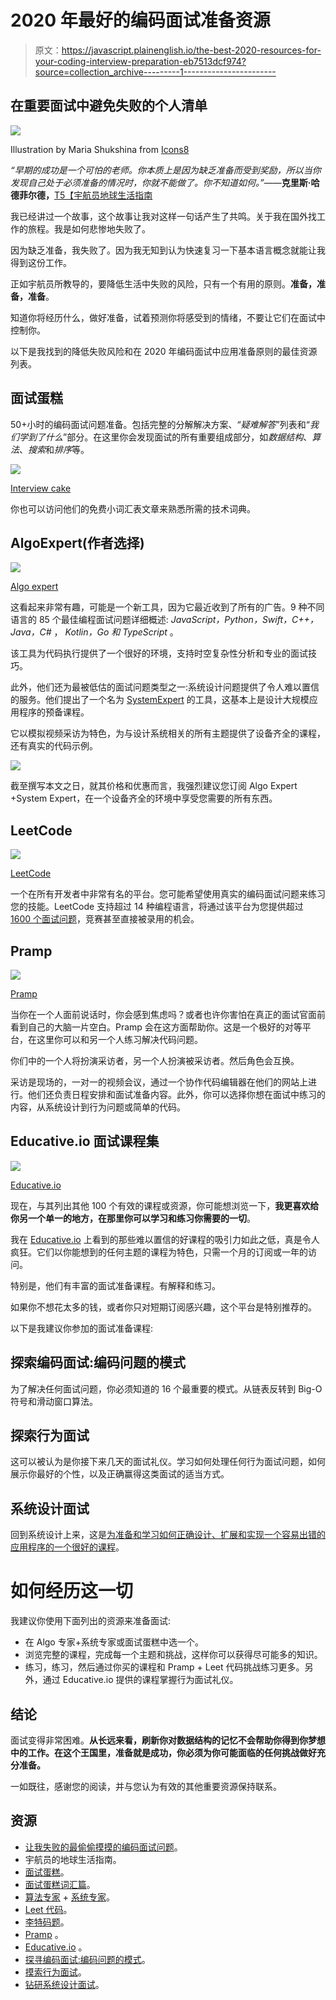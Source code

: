 # 2020 年最好的编码面试准备资源

> 原文：<https://javascript.plainenglish.io/the-best-2020-resources-for-your-coding-interview-preparation-eb7513dcf974?source=collection_archive---------1----------------------->

## 在重要面试中避免失败的个人清单

[![](img/2aa3c44d95c8bf2afa00626303835bea.png)](https://icons8.it/illustrations/illustration/cherry-563)

Illustration by Maria Shukshina from [Icons8](https://icons8.com/)

*“早期的成功是一个可怕的老师。你本质上是因为缺乏准备而受到奖励，所以当你发现自己处于必须准备的情况时，你就不能做了。你不知道如何。”*——**克里斯·哈德菲尔德，**[T5【宇航员地球生活指南](https://www.goodreads.com/work/quotes/25488999)

我已经讲过一个故事，这个故事让我对这样一句话产生了共鸣。关于我在国外找工作的旅程。我是如何悲惨地失败了。

因为缺乏准备，我失败了。因为我无知到认为快速复习一下基本语言概念就能让我得到这份工作。

正如宇航员所教导的，要降低生活中失败的风险，只有一个有用的原则。**准备，准备，准备**。

知道你将经历什么，做好准备，试着预测你将感受到的情绪，不要让它们在面试中控制你。

以下是我找到的降低失败风险和在 2020 年编码面试中应用准备原则的最佳资源列表。

## 面试蛋糕

50+小时的编码面试问题准备。包括完整的分解解决方案、“*疑难解答*”列表和“*我们学到了什么*”部分。在这里你会发现面试的所有重要组成部分，如*数据结构*、*算法*、*搜索*和*排序*等。

[![](img/50fd419ce0fca5c233ed9195e9f57bd6.png)](https://www.interviewcake.com/)

[Interview cake](https://www.interviewcake.com/)

你也可以访问他们的免费小词汇表文章来熟悉所需的技术词典。

## AlgoExpert(作者选择)

[![](img/8f6973fdc38a97504e0e59a3eeb44ad9.png)](https://www.algoexpert.io/product)

[Algo expert](https://www.algoexpert.io/product)

这看起来非常有趣，可能是一个新工具，因为它最近收到了所有的广告。9 种不同语言的 85 个最佳编程面试问题详细概述: *JavaScript，Python，Swift，C++，Java，C#* ， *Kotlin，Go 和 TypeScript* 。

该工具为代码执行提供了一个很好的环境，支持时空复杂性分析和专业的面试技巧。

此外，他们还为最被低估的面试问题类型之一:系统设计问题提供了令人难以置信的服务。他们提出了一个名为 [SystemExpert](https://www.algoexpert.io/systems/product) 的工具，这基本上是设计大规模应用程序的预备课程。

它以模拟视频采访为特色，为与设计系统相关的所有主题提供了设备齐全的课程，还有真实的代码示例。

![](img/9601ea69b5ae246ae2f049c290b6dccd.png)

截至撰写本文之日，就其价格和优惠而言，我强烈建议您订阅 Algo Expert +System Expert，在一个设备齐全的环境中享受您需要的所有东西。

## LeetCode

[![](img/3c0b8ff7a7e6b09b4953472eadcd3b77.png)](https://leetcode.com/)

[LeetCode](https://leetcode.com/)

一个在所有开发者中非常有名的平台。您可能希望使用真实的编码面试问题来练习您的技能。LeetCode 支持超过 14 种编程语言，将通过该平台为您提供超过 [1600 个面试问题](https://leetcode.com/problemset/all/)，竞赛甚至直接被录用的机会。

## Pramp

[![](img/fe51877ce716d48ca3537e841750a7b2.png)](https://www.pramp.com/#/)

[Pramp](https://www.pramp.com/#/)

当你在一个人面前说话时，你会感到焦虑吗？或者也许你害怕在真正的面试官面前看到自己的大脑一片空白。Pramp 会在这方面帮助你。这是一个极好的对等平台，在这里你可以和另一个人练习解决代码问题。

你们中的一个人将扮演采访者，另一个人扮演被采访者。然后角色会互换。

采访是现场的，一对一的视频会议，通过一个协作代码编辑器在他们的网站上进行。他们还负责日程安排和面试准备内容。此外，你可以选择你想在面试中练习的内容，从系统设计到行为问题或简单的代码。

## Educative.io 面试课程集

[![](img/ad1f275d12e3ea84398a35c4c9aa120e.png)](https://www.educative.io/learn)

[Educative.io](https://www.educative.io/learn)

现在，与其列出其他 100 个有效的课程或资源，你可能想浏览一下，**我更喜欢给你另一个单一的地方，在那里你可以学习和练习你需要的一切**。

我在 [Educative.io](https://www.educative.io/) 上看到的那些难以置信的好课程的吸引力如此之低，真是令人疯狂。它们以你能想到的任何主题的课程为特色，只需一个月的订阅或一年的访问。

特别是，他们有丰富的面试准备课程。有解释和练习。

如果你不想花太多的钱，或者你只对短期订阅感兴趣，这个平台是特别推荐的。

以下是我建议你参加的面试准备课程:

## 探索编码面试:编码问题的模式

为了解决任何面试问题，你必须知道的 16 个最重要的模式。从链表反转到 Big-O 符号和滑动窗口算法。

## 探索行为面试

这可以被认为是你接下来几天的面试礼仪。学习如何处理任何行为面试问题，如何展示你最好的个性，以及正确赢得这类面试的适当方式。

## 系统设计面试

回到系统设计上来，这是[为准备和学习如何正确设计、扩展和实现一个容易出错的应用程序的一个很好的课程](https://www.educative.io/courses/grokking-the-system-design-interview)。

# 如何经历这一切

我建议你使用下面列出的资源来准备面试:

*   在 Algo 专家+系统专家或面试蛋糕中选一个。
*   浏览完整的课程，完成每一个主题和挑战，这样你可以获得尽可能多的知识。
*   练习，练习，然后通过你买的课程和 Pramp + Leet 代码挑战练习更多。另外，通过 Educative.io 提供的课程掌握行为面试礼仪。

## 结论

面试变得非常困难。**从长远来看，刷新你对数据结构的记忆不会帮助你得到你梦想中的工作。在这个王国里，准备就是成功，你必须为你可能面临的任何挑战做好充分准备。**

一如既往，感谢您的阅读，并与您认为有效的其他重要资源保持联系。

## 资源

*   [让我失败的最偷偷摸摸的编码面试问题](https://codeburst.io/the-sneakiest-coding-interview-question-that-made-me-fail-73379cfb415)。
*   宇航员的地球生活指南。
*   [面试蛋糕](https://www.goodreads.com/work/quotes/25488999-an-astronaut-s-guide-to-life-on-earth)。
*   [面试蛋糕词汇篇](https://www.goodreads.com/work/quotes/25488999-an-astronaut-s-guide-to-life-on-earth)。
*   [算法专家](https://www.algoexpert.io/product) + [系统专家](https://www.algoexpert.io/systems/product)。
*   [Leet 代码](https://leetcode.com/)。
*   [李特码题](https://leetcode.com/problemset/all/)。
*   [Pramp](https://www.pramp.com/#/) 。
*   [Educative.io](https://www.educative.io/) 。
*   [探寻编码面试:编码问题的模式](https://www.educative.io/courses/grokking-the-coding-interview?aff=x06V)。
*   [摸索行为面试](https://www.educative.io/courses/grokking-the-behavioral-interview)。
*   [钻研系统设计面试](https://www.educative.io/courses/grokking-the-system-design-interview)。